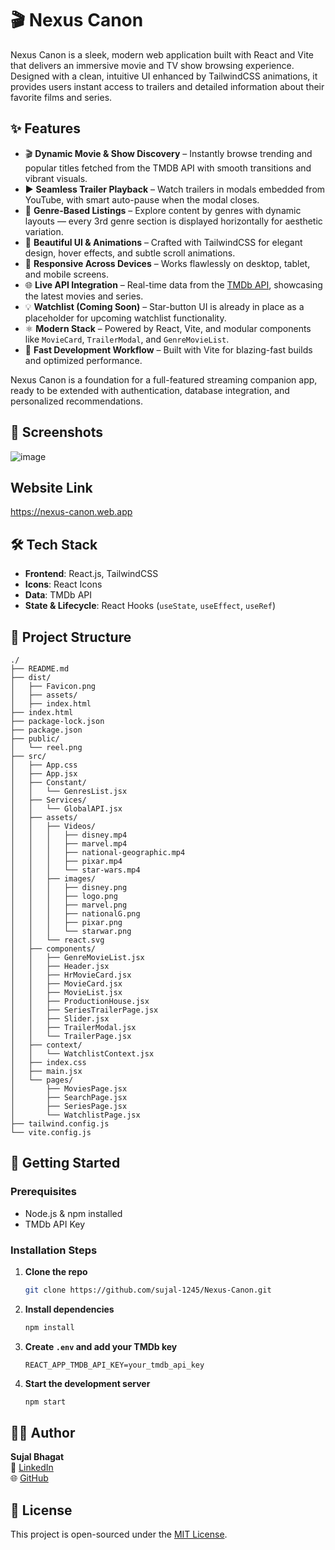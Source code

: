 # 🎬 Nexus Canon

Nexus Canon is a sleek, modern web application built with React and Vite that delivers an immersive movie and TV show browsing experience. Designed with a clean, intuitive UI enhanced by TailwindCSS animations, it provides users instant access to trailers and detailed information about their favorite films and series.

## ✨ Features

- 🎬 **Dynamic Movie & Show Discovery** – Instantly browse trending and popular titles fetched from the TMDB API with smooth transitions and vibrant visuals.
- ▶️ **Seamless Trailer Playback** – Watch trailers in modals embedded from YouTube, with smart auto-pause when the modal closes.
- 🧠 **Genre-Based Listings** – Explore content by genres with dynamic layouts — every 3rd genre section is displayed horizontally for aesthetic variation.
- 💫 **Beautiful UI & Animations** – Crafted with TailwindCSS for elegant design, hover effects, and subtle scroll animations.
- 📱 **Responsive Across Devices** – Works flawlessly on desktop, tablet, and mobile screens.
- 🌐 **Live API Integration** – Real-time data from the [TMDb API](https://www.themoviedb.org/documentation/api), showcasing the latest movies and series.
- 💡 **Watchlist (Coming Soon)** – Star-button UI is already in place as a placeholder for upcoming watchlist functionality.
- ⚛️ **Modern Stack** – Powered by React, Vite, and modular components like `MovieCard`, `TrailerModal`, and `GenreMovieList`.
- 🚀 **Fast Development Workflow** – Built with Vite for blazing-fast builds and optimized performance.

Nexus Canon is a foundation for a full-featured streaming companion app, ready to be extended with authentication, database integration, and personalized recommendations.

## 📸 Screenshots

![image](https://github.com/user-attachments/assets/152ee8de-2c7e-42af-8751-d861833e2e5b)

## Website Link

https://nexus-canon.web.app

## 🛠️ Tech Stack

* **Frontend**: React.js, TailwindCSS
* **Icons**: React Icons
* **Data**: TMDb API
* **State & Lifecycle**: React Hooks (`useState`, `useEffect`, `useRef`)

## 📁 Project Structure

```
./
├── README.md
├── dist/
│   ├── Favicon.png
│   ├── assets/
│   ├── index.html
├── index.html
├── package-lock.json
├── package.json
├── public/
│   └── reel.png
├── src/
│   ├── App.css
│   ├── App.jsx
│   ├── Constant/
│   │   └── GenresList.jsx
│   ├── Services/
│   │   └── GlobalAPI.jsx
│   ├── assets/
│   │   ├── Videos/
│   │   │   ├── disney.mp4
│   │   │   ├── marvel.mp4
│   │   │   ├── national-geographic.mp4
│   │   │   ├── pixar.mp4
│   │   │   └── star-wars.mp4
│   │   ├── images/
│   │   │   ├── disney.png
│   │   │   ├── logo.png
│   │   │   ├── marvel.png
│   │   │   ├── nationalG.png
│   │   │   ├── pixar.png
│   │   │   └── starwar.png
│   │   └── react.svg
│   ├── components/
│   │   ├── GenreMovieList.jsx
│   │   ├── Header.jsx
│   │   ├── HrMovieCard.jsx
│   │   ├── MovieCard.jsx
│   │   ├── MovieList.jsx
│   │   ├── ProductionHouse.jsx
│   │   ├── SeriesTrailerPage.jsx
│   │   ├── Slider.jsx
│   │   ├── TrailerModal.jsx
│   │   └── TrailerPage.jsx
│   ├── context/
│   │   └── WatchlistContext.jsx
│   ├── index.css
│   ├── main.jsx
│   └── pages/
│       ├── MoviesPage.jsx
│       ├── SearchPage.jsx
│       ├── SeriesPage.jsx
│       └── WatchlistPage.jsx
├── tailwind.config.js
└── vite.config.js
```

## 🚀 Getting Started

### Prerequisites

* Node.js & npm installed
* TMDb API Key

### Installation Steps

1. **Clone the repo**

   ```bash
   git clone https://github.com/sujal-1245/Nexus-Canon.git
   ```

2. **Install dependencies**

   ```bash
   npm install
   ```

3. **Create `.env` and add your TMDb key**

   ```
   REACT_APP_TMDB_API_KEY=your_tmdb_api_key
   ```

4. **Start the development server**

   ```bash
   npm start
   ```

## 👨‍💻 Author

**Sujal Bhagat**  
💼 [LinkedIn](https://www.linkedin.com/in/sujal-bhagat-sdb1245/)  
🌐 [GitHub](https://github.com/sujal-1245)

## 📄 License

This project is open-sourced under the [MIT License](LICENSE).
